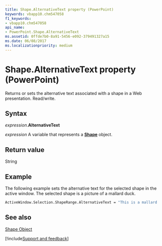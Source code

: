 ```yaml
---
title: Shape.AlternativeText property (PowerPoint)
keywords: vbapp10.chm547058
f1_keywords:
- vbapp10.chm547058
api_name:
- PowerPoint.Shape.AlternativeText
ms.assetid: 0ffde7b0-8a91-5456-e092-379491327a15
ms.date: 06/08/2017
ms.localizationpriority: medium
---
```



# Shape.AlternativeText property (PowerPoint)

Returns or sets the alternative text associated with a shape in a Web presentation. Read/write.


## Syntax

_expression_.**AlternativeText**

_expression_ A variable that represents a **[Shape](PowerPoint.Shape.md)** object.


## Return value

String


## Example

The following example sets the alternative text for the selected shape in the active window. The selected shape is a picture of a mallard duck.


```vb
ActiveWindow.Selection.ShapeRange.AlternativeText = "This is a mallard duck."
```


## See also


[Shape Object](PowerPoint.Shape.md)

[!include[Support and feedback](~/includes/feedback-boilerplate.md)]